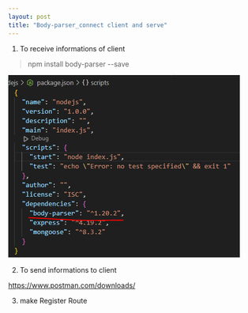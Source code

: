 ```yaml
---
layout: post
title: "Body-parser_connect client and serve"
---
```


1. To receive informations of client

> npm install body-parser --save

![alt text](image-13.png)

2. To send informations to client

<a> https://www.postman.com/downloads/

3. make Register Route
